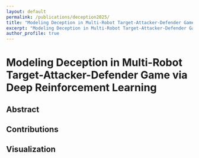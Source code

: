 ```yaml
---
layout: default
permalink: /publications/deception2025/
title: "Modeling Deception in Multi-Robot Target-Attacker-Defender Game via Deep Reinforcement Learning (IROS 2025)"
excerpt: "Modeling Deception in Multi-Robot Target-Attacker-Defender Game via Deep Reinforcement Learning — IROS 2025"
author_profile: true
---
```


# Modeling Deception in Multi-Robot Target-Attacker-Defender Game via Deep Reinforcement Learning

## Abstract


## Contributions


## Visualization

<!--  
3. Keke Huang, Yimin Shi, Dujian Ding, Yifei Li, **Yang Fei**, Laks Lakshmanan, Xiaokui Xiao, ThriftLLM: On Cost-Effective Selection of Large Language Models for Optimal Query Performance, ([Preprint](https://arxiv.org/abs/2501.04901)), Oct 2024. -->

<!-- Shengyue Yao\*, **Yang Fei\***, Shanzhe Lei, Xuhong Wang, Lin Yilun, Yu Qiao, *Optimizing Organization in Multi-Agent Systems via a Time and Task Sensitive Strategy $T^2$SO: Theoretical and Practical Evidences*, (Submitted to **AAAI'25**), Aug 2024. -->
